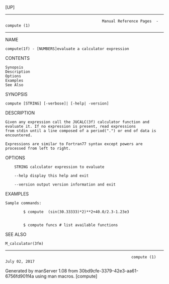 [UP]

-----------------------------------------------------------------------------------------------------------------------------------
                                               Manual Reference Pages  - compute (1)
-----------------------------------------------------------------------------------------------------------------------------------
                                                                 
NAME

    compute(1f) - [NUMBERS]evaluate a calculator expression

CONTENTS

    Synopsis
    Description
    Options
    Examples
    See Also

SYNOPSIS

    compute [STRING] [-verbose]| [-help| -version]

DESCRIPTION

    Given any expression call the JUCALC(3f) calculator function and evaluate it. If no expression is present, read expressions
    from stdin until a line composed of a period(".") or end of data is encountered.

    Expressions are similar to Fortran77 syntax except powers are processed from left to right.

OPTIONS

        STRING calculator expression to evaluate

        --help display this help and exit

        --version output version information and exit

EXAMPLES

    Sample commands:

            $ compute  (sin(30.33333)*2)**2+40.0/2.3-1.23e3 


            $ compute funcs # list available functions



SEE ALSO

    M_calculator(3fm)

-----------------------------------------------------------------------------------------------------------------------------------

                                                            compute (1)                                               July 02, 2017

Generated by manServer 1.08 from 30bd9cfe-3379-42e3-aa61-6756fd901f4a using man macros.
                                                             [compute]
